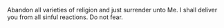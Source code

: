 Abandon all varieties of religion and just surrender unto Me. I shall deliver you from all sinful reactions. Do not fear.